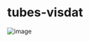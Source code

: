 # tubes-visdat
![image](https://user-images.githubusercontent.com/57881476/173606138-e5208f55-cda3-40cc-86e5-3af0da5015d3.png)

